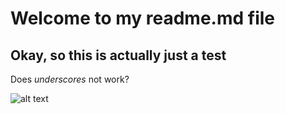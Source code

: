 # Welcome to my readme.md file

Okay, so this is actually just a test
------


Does  _underscores_ not work?

![alt text](https://tobiaskozaklarsen.dk/img/tobias-index-pc.png "Logo Title Text 1")

